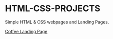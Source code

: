 # HTML-CSS-PROJECTS

Simple HTML & CSS webpages and Landing Pages.

[Coffee Landing Page](https://teja-yarragunta.github.io/HTML-CSS-PROJECTS/coffee-landing-page/)
